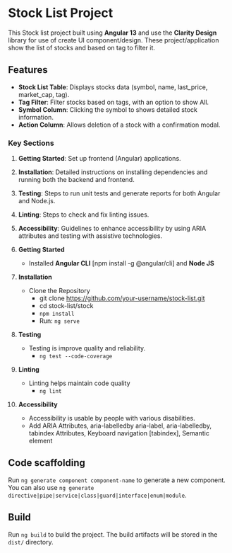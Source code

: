 # Stock List Project

This Stock list project built using **Angular 13** and use the **Clarity Design** library for use of create UI component/design.
These project/application show the list of stocks and based on tag to filter it.

## Features
- **Stock List Table**: Displays stocks data (symbol, name, last_price, market_cap, tag).
- **Tag Filter**: Filter stocks based on tags, with an option to show All.
- **Symbol Column**: Clicking the symbol to shows detailed stock information.
- **Action Column**: Allows deletion of a stock with a confirmation modal.


### Key Sections
1. **Getting Started**: Set up frontend (Angular) applications.
2. **Installation**: Detailed instructions on installing dependencies and running both the backend and frontend.
3. **Testing**: Steps to run unit tests and generate reports for both Angular and Node.js.
4. **Linting**: Steps to check and fix linting issues.
5. **Accessibility**: Guidelines to enhance accessibility by using ARIA attributes and testing with assistive technologies.


1. **Getting Started**
    - Installed **Angular CLI** [npm install -g @angular/cli] and **Node JS** 

2. **Installation**
    -  Clone the Repository
        - git clone https://github.com/your-username/stock-list.git
        - cd stock-list/stock
        - `npm install`
        - Run: `ng serve`

3. **Testing**
    - Testing is improve quality and reliability. 
        - `ng test --code-coverage`

4. **Linting**
    - Linting helps maintain code quality
        - `ng lint`

5. **Accessibility**
    - Accessibility is usable by people with various disabilities.
    - Add ARIA Attributes, aria-labelledby aria-label, aria-labelledby, tabindex Attributes, Keyboard navigation [tabindex], Semantic element 


## Code scaffolding
Run `ng generate component component-name` to generate a new component. You can also use `ng generate directive|pipe|service|class|guard|interface|enum|module`.

## Build
Run `ng build` to build the project. The build artifacts will be stored in the `dist/` directory.




